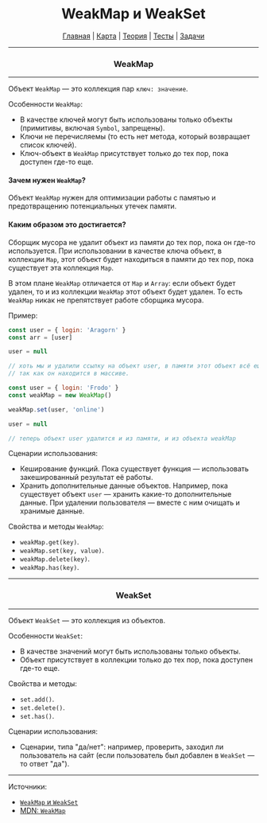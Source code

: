<div align="center">

# WeakMap и WeakSet

[Главная](https://github.com/dollaween/junior-roadmap/)
|
[Карта](/roadmap/README.md)
|
[Теория](/theory/README.md)
|
[Тесты](/tests/README.md)
|
[Задачи](/tasks/README.md)

</div>

---

<div align="center">

### WeakMap

</div>

---

Объект `WeakMap` — это коллекция пар `ключ: значение`.

Особенности `WeakMap`:
- В качестве ключей могут быть использованы только объекты (примитивы, включая `Symbol`, запрещены).
- Ключи не перечисляемы (то есть нет метода, который возвращает список ключей).
- Ключ-объект в `WeakMap` присутствует только до тех пор, пока доступен где-то еще.

#### Зачем нужен `WeakMap`?

Объект `WeakMap` нужен для оптимизации работы с памятью и предотвращению потенциальных утечек памяти.

#### Каким образом это достигается?

Сборщик мусора не удалит объект из памяти до тех пор, пока он где-то используется. При использовании в качестве ключа объект, в коллекции `Map`, этот объект будет находиться в памяти до тех пор, пока существует эта коллекция `Map`.

В этом плане `WeakMap` отличается от `Map` и `Array`: если объект будет удален, то и из коллекции `WeakMap` этот объект будет удален. То есть `WeakMap` никак не препятствует работе сборщика мусора.

Пример:
```js
const user = { login: 'Aragorn' }
const arr = [user]

user = null

// хоть мы и удалили ссылку на объект user, в памяти этот объект всё ещё будет существовать,
// так как он находится в массиве.
```

```js
const user = { login: 'Frodo' }
const weakMap = new WeakMap()

weakMap.set(user, 'online')

user = null

// теперь объект user удалится и из памяти, и из объекта weakMap
```

Сценарии использования:
- Кеширование функций. Пока существует функция — использовать закешированный результат её работы.
- Хранить дополнительные данные объектов. Например, пока существует объект `user` — хранить какие-то дополнительные данные. При удалении пользователя — вместе с ним очищать и хранимые данные.

Свойства и методы `WeakMap`:
- `weakMap.get(key)`.
- `weakMap.set(key, value)`.
- `weakMap.delete(key)`.
- `weakMap.has(key)`.

---

<div align="center">

### WeakSet

</div>

---

Объект `WeakSet` — это коллекция из объектов.

Особенности `WeakSet`:
- В качестве значений могут быть использованы только объекты.
- Объект присутствует в коллекции только до тех пор, пока доступен где-то еще.

Свойства и методы:
- `set.add()`.
- `set.delete()`.
- `set.has()`.

Сценарии использования:
- Сценарии, типа "да/нет": например, проверить, заходил ли пользователь на сайт (если пользователь был добавлен в `WeakSet` — то ответ "да").

---

Источники:
- [`WeakMap` и `WeakSet`](https://learn.javascript.ru/weakmap-weakset)
- [MDN: `WeakMap`](https://developer.mozilla.org/ru/docs/Web/JavaScript/Reference/Global_Objects/WeakMap)
